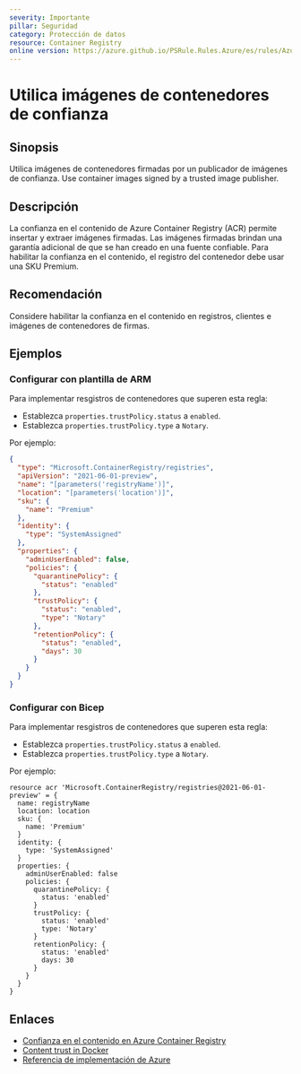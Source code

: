 ```yaml
---
severity: Importante
pillar: Seguridad
category: Protección de datos
resource: Container Registry
online version: https://azure.github.io/PSRule.Rules.Azure/es/rules/Azure.ACR.ContentTrust/
---
```


# Utilica imágenes de contenedores de confianza

## Sinopsis

Utilica imágenes de contenedores firmadas por un publicador de imágenes de confianza.
Use container images signed by a trusted image publisher.

## Descripción

La confianza en el contenido de Azure Container Registry (ACR) permite insertar y extraer imágenes firmadas.
Las imágenes firmadas brindan una garantía adicional de que se han creado en una fuente confiable.
Para habilitar la confianza en el contenido, el registro del contenedor debe usar una SKU Premium.

## Recomendación

Considere habilitar la confianza en el contenido en registros, clientes e imágenes de contenedores de firmas.

## Ejemplos

### Configurar con plantilla de ARM

Para implementar resgistros de contenedores que superen esta regla:

- Establezca `properties.trustPolicy.status` a `enabled`.
- Establezca `properties.trustPolicy.type` a `Notary`.

Por ejemplo:

```json
{
  "type": "Microsoft.ContainerRegistry/registries",
  "apiVersion": "2021-06-01-preview",
  "name": "[parameters('registryName')]",
  "location": "[parameters('location')]",
  "sku": {
    "name": "Premium"
  },
  "identity": {
    "type": "SystemAssigned"
  },
  "properties": {
    "adminUserEnabled": false,
    "policies": {
      "quarantinePolicy": {
        "status": "enabled"
      },
      "trustPolicy": {
        "status": "enabled",
        "type": "Notary"
      },
      "retentionPolicy": {
        "status": "enabled",
        "days": 30
      }
    }
  }
}
```

### Configurar con Bicep

Para implementar resgistros de contenedores que superen esta regla:

- Establezca `properties.trustPolicy.status` a `enabled`.
- Establezca `properties.trustPolicy.type` a `Notary`.

Por ejemplo:

```bicep
resource acr 'Microsoft.ContainerRegistry/registries@2021-06-01-preview' = {
  name: registryName
  location: location
  sku: {
    name: 'Premium'
  }
  identity: {
    type: 'SystemAssigned'
  }
  properties: {
    adminUserEnabled: false
    policies: {
      quarantinePolicy: {
        status: 'enabled'
      }
      trustPolicy: {
        status: 'enabled'
        type: 'Notary'
      }
      retentionPolicy: {
        status: 'enabled'
        days: 30
      }
    }
  }
}
```

## Enlaces

- [Confianza en el contenido en Azure Container Registry](https://docs.microsoft.com/azure/container-registry/container-registry-content-trust)
- [Content trust in Docker](https://docs.docker.com/engine/security/trust/content_trust/)
- [Referencia de implementación de Azure](https://learn.microsoft.com/azure/templates/microsoft.containerregistry/registries)
